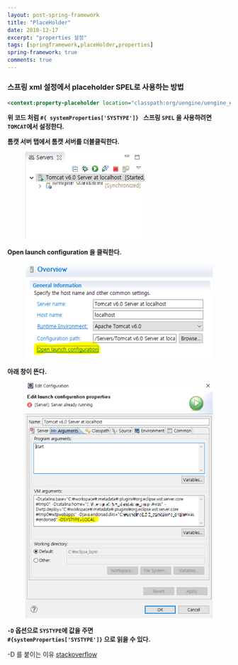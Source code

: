 ```yaml
---
layout: post-spring-framework
title: "PlaceHolder"
date: 2018-12-17
excerpt: "properties 설정"
tags: [springframework,placeHolder,properties]
spring-framework: true
comments: true
---
```



### 스프링 xml 설정에서 placeholder SPEL로 사용하는 방법
~~~xml
<context:property-placeholder location="classpath:org/uengine/uengine_#{ systemProperties['SYSTYPE']}.properties" />
~~~
**위 코드 처럼 `#{ systemProperties['SYSTYPE']} ` 스프링 `SPEL` 을 사용하려면**  
**`TOMCAT`에서 설정한다.**  

**톰캣 서버 탭에서 톰캣 서버를 더블클릭한다.**  
<figure>
	<a href="https://github.com/ixtears23/img/blob/master/placeholder01.png?raw=true"><img src="https://github.com/ixtears23/img/blob/master/placeholder01.png?raw=true"></a>
</figure>

**Open launch configuration 을 클릭한다.**  
<figure>
	<a href="https://github.com/ixtears23/img/blob/master/placeholder02.png?raw=true"><img src="https://github.com/ixtears23/img/blob/master/placeholder02.png?raw=true"></a>
</figure>

**아래 창이 뜬다.**  
<figure>
	<a href="https://github.com/ixtears23/img/blob/master/placeholder03.png?raw=true"><img src="https://github.com/ixtears23/img/blob/master/placeholder03.png?raw=true"></a>
</figure>

**`-D` 옵션으로 `SYSTYPE`에 값을 주면**  
**`#{systemProperties['SYSTYPE']}` 으로 읽을 수 있다.**  


-D 를 붙이는 이유 [stackoverflow](https://stackoverflow.com/questions/44745261/why-do-jvm-arguments-start-with-d)
